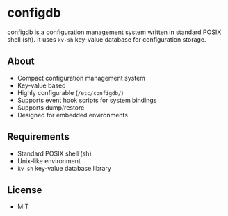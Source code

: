 configdb 
========

configdb is a configuration management system written in standard POSIX shell (sh).
It uses `kv-sh` key-value database for configuration storage.

## About
 - Compact configuration management system
 - Key-value based 
 - Highly configurable (`/etc/configdb/`)
 - Supports event hook scripts for system bindings 
 - Supports dump/restore
 - Designed for embedded environments

## Requirements

 - Standard POSIX shell (sh)
 - Unix-like environment
 - `kv-sh` key-value database library

## License

 * MIT
